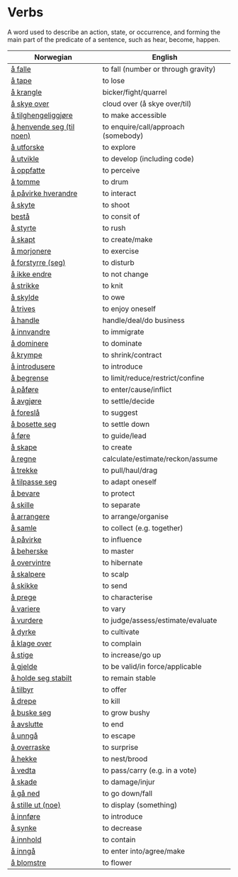 # Verbs

A word used to describe an action, state, or occurrence, and forming the main part of the predicate of a sentence, such as hear, become, happen.

| Norwegian | English |
| --- | --- |
| [å falle](https://www.ordnett.no/search?language=no&phrase=å%20falle) | to fall (number or through gravity) |
| [å tape](https://www.ordnett.no/search?language=no&phrase=å%20tape) | to lose |
| [å krangle](https://www.ordnett.no/search?language=no&phrase=å%20krangle) | bicker/fight/quarrel |
| [å skye over](https://www.ordnett.no/search?language=no&phrase=å%20skye%20over) | cloud over (å skye over/til) |
| [å tilghengeliggjøre](https://www.ordnett.no/search?language=no&phrase=å%20tilghengeliggjøre) | to make accessible |
| [å henvende seg (til noen)](https://www.ordnett.no/search?language=no&phrase=å%20henvende%20seg%20(til%20noen)) | to enquire/call/approach (somebody) |
| [å utforske](https://www.ordnett.no/search?language=no&phrase=å%20utforske) | to explore |
| [å utvikle](https://www.ordnett.no/search?language=no&phrase=å%20utvikle) | to develop (including code) |
| [å oppfatte](https://www.ordnett.no/search?language=no&phrase=å%20oppfatte) | to perceive |
| [å tomme](https://www.ordnett.no/search?language=no&phrase=å%20tomme) | to drum |
| [å påvirke hverandre](https://www.ordnett.no/search?language=no&phrase=å%20påvirke%20hverandre) | to interact |
| [å skyte](https://www.ordnett.no/search?language=no&phrase=å%20skyte) | to shoot |
| [bestå](https://www.ordnett.no/search?language=no&phrase=bestå) | to consit of |
| [å styrte](https://www.ordnett.no/search?language=no&phrase=å%20styrte) | to rush |
| [å skapt](https://www.ordnett.no/search?language=no&phrase=å%20skapt) | to create/make |
| [å morjonere](https://www.ordnett.no/search?language=no&phrase=å%20morjonere) | to exercise |
| [å forstyrre (seg)](https://www.ordnett.no/search?language=no&phrase=å%20forstyrre%20(seg)) | to disturb |
| [å ikke endre](https://www.ordnett.no/search?language=no&phrase=å%20ikke%20endre) | to not change |
| [å strikke](https://www.ordnett.no/search?language=no&phrase=å%20strikke) | to knit |
| [å skylde](https://www.ordnett.no/search?language=no&phrase=å%20skylde) | to owe |
| [å trives](https://www.ordnett.no/search?language=no&phrase=å%20trives) | to enjoy oneself |
| [å handle](https://www.ordnett.no/search?language=no&phrase=å%20handle) | handle/deal/do business |
| [å innvandre](https://www.ordnett.no/search?language=no&phrase=å%20innvandre) | to immigrate |
| [å dominere](https://www.ordnett.no/search?language=no&phrase=å%20dominere) | to dominate |
| [å krympe](https://www.ordnett.no/search?language=no&phrase=å%20krympe) | to shrink/contract |
| [å introdusere](https://www.ordnett.no/search?language=no&phrase=å%20introdusere) | to introduce |
| [å begrense](https://www.ordnett.no/search?language=no&phrase=å%20begrense) | to limit/reduce/restrict/confine |
| [å påføre](https://www.ordnett.no/search?language=no&phrase=å%20påføre) | to enter/cause/inflict |
| [å avgjøre](https://www.ordnett.no/search?language=no&phrase=å%20avgjøre) | to settle/decide |
| [å foreslå](https://www.ordnett.no/search?language=no&phrase=å%20foreslå) | to suggest |
| [å bosette seg](https://www.ordnett.no/search?language=no&phrase=å%20bosette%20seg) | to settle down |
| [å føre](https://www.ordnett.no/search?language=no&phrase=å%20føre) | to guide/lead |
| [å skape](https://www.ordnett.no/search?language=no&phrase=å%20skape) | to create |
| [å regne](https://www.ordnett.no/search?language=no&phrase=å%20regne) | calculate/estimate/reckon/assume |
| [å trekke](https://www.ordnett.no/search?language=no&phrase=å%20trekke) | to pull/haul/drag |
| [å tilpasse seg](https://www.ordnett.no/search?language=no&phrase=å%20tilpasse%20seg) | to adapt oneself |
| [å bevare](https://www.ordnett.no/search?language=no&phrase=å%20bevare) | to protect |
| [å skille](https://www.ordnett.no/search?language=no&phrase=å%20skille) | to separate |
| [å arrangere](https://www.ordnett.no/search?language=no&phrase=å%20arrangere) | to arrange/organise |
| [å samle](https://www.ordnett.no/search?language=no&phrase=å%20samle) | to collect (e.g. together) |
| [å påvirke](https://www.ordnett.no/search?language=no&phrase=å%20påvirke) | to influence |
| [å beherske](https://www.ordnett.no/search?language=no&phrase=å%20beherske) | to master |
| [å overvintre](https://www.ordnett.no/search?language=no&phrase=å%20overvintre) | to hibernate |
| [å skalpere](https://www.ordnett.no/search?language=no&phrase=å%20skalpere) | to scalp |
| [å skikke](https://www.ordnett.no/search?language=no&phrase=å%20skikke) | to send |
| [å prege](https://www.ordnett.no/search?language=no&phrase=å%20prege) | to characterise |
| [å variere](https://www.ordnett.no/search?language=no&phrase=å%20variere) | to vary |
| [å vurdere](https://www.ordnett.no/search?language=no&phrase=å%20vurdere) | to judge/assess/estimate/evaluate |
| [å dyrke](https://www.ordnett.no/search?language=no&phrase=å%20dyrke) | to cultivate |
| [å klage over](https://www.ordnett.no/search?language=no&phrase=å%20klage%20over) | to complain |
| [å stige](https://www.ordnett.no/search?language=no&phrase=å%20stige) | to increase/go up |
| [å gjelde](https://www.ordnett.no/search?language=no&phrase=å%20gjelde) | to be valid/in force/applicable |
| [å holde seg stabilt](https://www.ordnett.no/search?language=no&phrase=å%20holde%20seg%20stabilt) | to remain stable |
| [å tilbyr](https://www.ordnett.no/search?language=no&phrase=å%20tilbyr) | to offer |
| [å drepe](https://www.ordnett.no/search?language=no&phrase=å%20drepe) | to kill |
| [å buske seg](https://www.ordnett.no/search?language=no&phrase=å%20buske%20seg) | to grow bushy |
| [å avslutte](https://www.ordnett.no/search?language=no&phrase=å%20avslutte) | to end |
| [å unngå](https://www.ordnett.no/search?language=no&phrase=å%20unngå) | to escape |
| [å overraske](https://www.ordnett.no/search?language=no&phrase=å%20overraske) | to surprise |
| [å hekke](https://www.ordnett.no/search?language=no&phrase=å%20hekke) | to nest/brood |
| [å vedta](https://www.ordnett.no/search?language=no&phrase=å%20vedta) | to pass/carry (e.g. in a vote) |
| [å skade](https://www.ordnett.no/search?language=no&phrase=å%20skade) | to damage/injur |
| [å gå ned](https://www.ordnett.no/search?language=no&phrase=å%20gå%20ned) | to go down/fall |
| [å stille ut (noe)](https://www.ordnett.no/search?language=no&phrase=å%20stille%20ut%20(noe)) | to display (something) |
| [å innføre](https://www.ordnett.no/search?language=no&phrase=å%20innføre) | to introduce |
| [å synke](https://www.ordnett.no/search?language=no&phrase=å%20synke) | to decrease |
| [å innhold](https://www.ordnett.no/search?language=no&phrase=å%20innhold) | to contain |
| [å inngå](https://www.ordnett.no/search?language=no&phrase=å%20inngå) | to enter into/agree/make |
| [å blomstre](https://www.ordnett.no/search?language=no&phrase=å%20blomstre) | to flower |

